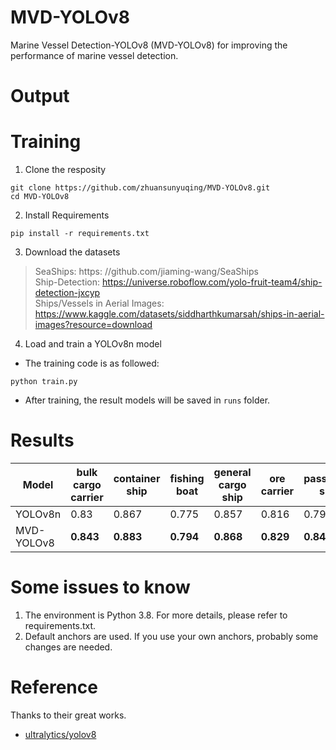 # MVD-YOLOv8
Marine Vessel Detection-YOLOv8 (MVD-YOLOv8) for improving the performance of marine vessel detection.

# Output


# Training
1. Clone the resposity
```
git clone https://github.com/zhuansunyuqing/MVD-YOLOv8.git
cd MVD-YOLOv8
```

2. Install Requirements
```
pip install -r requirements.txt
```
3. Download the datasets
>SeaShips: https: //github.com/jiaming-wang/SeaShips  
>Ship-Detection: https://universe.roboflow.com/yolo-fruit-team4/ship-detection-jxcyp  
>Ships/Vessels in Aerial Images: https://www.kaggle.com/datasets/siddharthkumarsah/ships-in-aerial-images?resource=download  
   
4. Load and train a YOLOv8n model
* The training code is as followed: 
```
python train.py
```
* After training, the result models will be saved in `runs` folder.

# Results
| Model | bulk cargo carrier | container ship | fishing boat | general cargo ship | ore carrier | passenger ship | mAP50:95 |
|--------|--------|--------|--------|--------|--------|--------|--------|
| YOLOv8n | 0.83	| 0.867	| 0.775	| 0.857	| 0.816	| 0.795 |	0.823 |
| MVD-YOLOv8 |	**0.843**	| **0.883** |	**0.794** |	**0.868** |	**0.829** |	**0.849** |	**0.844** |


# Some issues to know
1. The environment is Python 3.8. For more details, please refer to requirements.txt.
2. Default anchors are used. If you use your own anchors, probably some changes are needed.

# Reference
Thanks to their great works.
* [ultralytics/yolov8](https://docs.ultralytics.com/zh/models/yolov8/)
